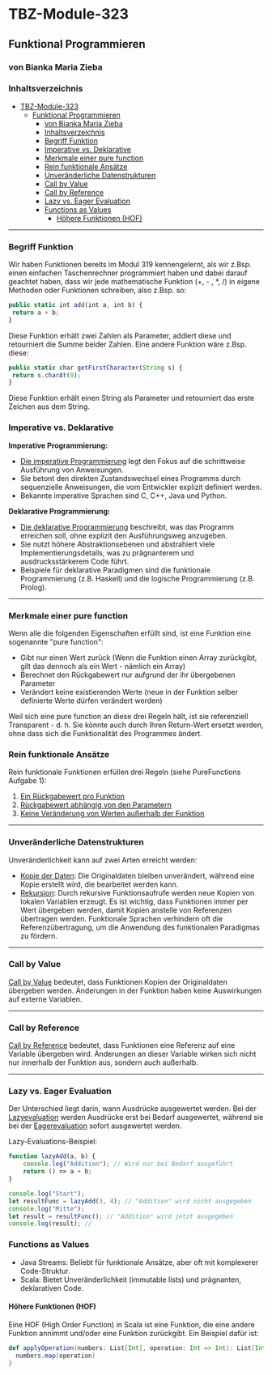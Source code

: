 # TBZ-Module-323

## Funktional Programmieren

### von Bianka Maria Zieba

### Inhaltsverzeichnis

- [TBZ-Module-323](#tbz-module-323)
  - [Funktional Programmieren](#funktional-programmieren)
    - [von Bianka Maria Zieba](#von-bianka-maria-zieba)
    - [Inhaltsverzeichnis](#inhaltsverzeichnis)
    - [Begriff Funktion](#begriff-funktion)
    - [Imperative vs. Deklarative](#imperative-vs-deklarative)
    - [Merkmale einer pure function](#merkmale-einer-pure-function)
    - [Rein funktionale Ansätze](#rein-funktionale-ansätze)
    - [Unveränderliche Datenstrukturen](#unveränderliche-datenstrukturen)
    - [Call by Value](#call-by-value)
    - [Call by Reference](#call-by-reference)
    - [Lazy vs. Eager Evaluation](#lazy-vs-eager-evaluation)
    - [Functions as Values](#functions-as-values)
      - [Höhere Funktionen (HOF)](#höhere-funktionen-hof)

---

### Begriff Funktion

Wir haben Funktionen bereits im Modul 319 kennengelernt, als wir z.Bsp. einen einfachen Taschenrechner programmiert haben und dabei darauf geachtet haben, dass wir jede mathematische Funktion (+, - , *, /) in eigene Methoden oder Funktionen schreiben, also z.Bsp. so:

```javascript
public static int add(int a, int b) {
 return a + b;
}
```

Diese Funktion erhält zwei Zahlen als Parameter, addiert diese und retourniert die Summe beider Zahlen.
Eine andere Funktion wäre z.Bsp. diese:

```javascript
public static char getFirstCharacter(String s) {
 return s.charAt(0);
}
```

Diese Funktion erhält einen String als Parameter und retourniert das erste Zeichen aus dem String.

### Imperative vs. Deklarative

**Imperative Programmierung:**

- [Die imperative Programmierung](#imperative-programmierung) legt den Fokus auf die schrittweise Ausführung von Anweisungen.
- Sie betont den direkten Zustandswechsel eines Programms durch sequenzielle Anweisungen, die vom Entwickler explizit definiert werden.
- Bekannte imperative Sprachen sind C, C++, Java und Python.

**Deklarative Programmierung:**

- [Die deklarative Programmierung](#deklarative-programmierung) beschreibt, was das Programm erreichen soll, ohne explizit den Ausführungsweg anzugeben.
- Sie nutzt höhere Abstraktionsebenen und abstrahiert viele Implementierungsdetails, was zu prägnanterem und ausdrucksstärkerem Code führt.
- Beispiele für deklarative Paradigmen sind die funktionale Programmierung (z.B. Haskell) und die logische Programmierung (z.B. Prolog).

---

### Merkmale einer pure function

Wenn alle die folgenden Eigenschaften erfüllt sind, ist eine Funktion eine sogenannte "pure function":

- Gibt nur einen Wert zurück (Wenn die Funktion einen Array zurückgibt, gilt das dennoch als ein Wert - nämlich ein Array)
- Berechnet den Rückgabewert nur aufgrund der ihr übergebenen Parameter
- Verändert keine existierenden Werte (neue in der Funktion selber definierte Werte dürfen verändert werden)

Weil sich eine pure function an diese drei Regeln hält, ist sie referenziell Transparent - d. h. Sie könnte auch durch Ihren Return-Wert ersetzt werden, ohne dass sich die Funktionalität des Programmes ändert.

### Rein funktionale Ansätze

Rein funktionale Funktionen erfüllen drei Regeln (siehe PureFunctions Aufgabe 1):

1. [Ein Rückgabewert pro Funktion](#nur-ein-rückgabewert)
2. [Rückgabewert abhängig von den Parametern](#rückgabewert-nur-abhängig-von-den-aufrufparametern)
3. [Keine Veränderung von Werten außerhalb der Funktion](#verändert-keine-existierenden-werte-außerhalb-der-methode)

---

### Unveränderliche Datenstrukturen

Unveränderlichkeit kann auf zwei Arten erreicht werden:

- [Kopie der Daten](#kopie-der-daten): Die Originaldaten bleiben unverändert, während eine Kopie erstellt wird, die bearbeitet werden kann.
- [Rekursion](#rekursion): Durch rekursive Funktionsaufrufe werden neue Kopien von lokalen Variablen erzeugt.
Es ist wichtig, dass Funktionen immer per Wert übergeben werden, damit Kopien anstelle von Referenzen übertragen werden. Funktionale Sprachen verhindern oft die Referenzübertragung, um die Anwendung des funktionalen Paradigmas zu fördern.

---

### Call by Value

[Call by Value](#call-by-value) bedeutet, dass Funktionen Kopien der Originaldaten übergeben werden. Änderungen in der Funktion haben keine Auswirkungen auf externe Variablen.

---

### Call by Reference

[Call by Reference](#call-by-reference) bedeutet, dass Funktionen eine Referenz auf eine Variable übergeben wird. Änderungen an dieser Variable wirken sich nicht nur innerhalb der Funktion aus, sondern auch außerhalb.

---

### Lazy vs. Eager Evaluation

Der Unterschied liegt darin, wann Ausdrücke ausgewertet werden. Bei der [Lazyevaluation](#lazy-evaluation) werden Ausdrücke erst bei Bedarf ausgewertet, während sie bei der [Eagerevaluation](#eager-evaluation) sofort ausgewertet werden.

Lazy-Evaluations-Beispiel:

```javascript
function lazyAdd(a, b) {
    console.log("Addition"); // Wird nur bei Bedarf ausgeführt
    return () => a + b;
}

console.log("Start");
let resultFunc = lazyAdd(3, 4); // "Addition" wird nicht ausgegeben
console.log("Mitte");
let result = resultFunc(); // "Addition" wird jetzt ausgegeben
console.log(result); //
```

### Functions as Values

- Java Streams: Beliebt für funktionale Ansätze, aber oft mit komplexerer Code-Struktur.
- Scala: Bietet Unveränderlichkeit (immutable lists) und prägnanten, deklarativen Code.

#### Höhere Funktionen (HOF)

Eine HOF (High Order Function) in Scala ist eine Funktion, die eine andere Funktion annimmt und/oder eine Funktion zurückgibt. Ein Beispiel dafür ist:

```scala
def applyOperation(numbers: List[Int], operation: Int => Int): List[Int] = {
  numbers.map(operation)
}
```
